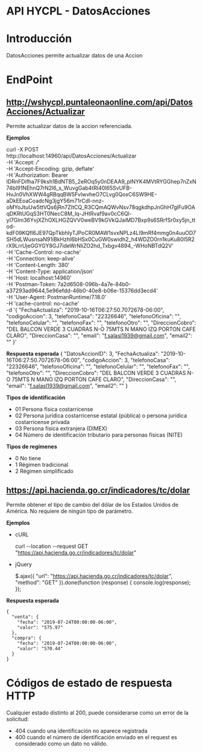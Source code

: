 # API HYCPL - DatosAcciones

# Introducción

DatosAcciones permite actualizar datos de una Accion

# EndPoint
## http://wshycpl.puntaleonaonline.com/api/DatosAcciones/Actualizar

Permite actualizar datos de la accion referenciada.


**Ejemplos**

curl -X POST \
  http://localhost:14960/api/DatosAcciones/Actualizar \
  -H 'Accept: */*' \
  -H 'Accept-Encoding: gzip, deflate' \
  -H 'Authorization: Bearer IDRnFDifha7F9ksh1BdNTB5_2eROq5y0nDEAA9_pINYK4MVtRYGGhep7nZxN74bI91NEhnQ7rN2l6_s_WuvgGab4tRI40l65SvUFB-HvJn0VhXWW4gRBqqBW5FvlwvheO7CLvg0QoxC6SW9HE-aDkEEoaCoadcNg3jgY56m71rCdI-nnz-oMYoJtuUw5ttVQs6jRn7ZItCQ_R3CQmAQWvNsv78qgkdhpJnGhH7glFu9OAqDKRtUGqS3HT0NecC8M_lq-JHtRvaf9av0cC6Ql-yI7Glm36YvjXZhOXLHGZQVV0weBV9kGVkQJaiMD7Bxp9s6SRrfSr0xy5jn_ttod-kdF09KQfI6JE97QpTkbhIyTJPoCR0MAW1svxNPLz4Ll9mRf4mmg0n4uuOD7SH5dLWusnsaN91iBkHzhl6bHSx0CuGW0swidh2_h4WDZO0rn1kuKu80I5R2rX9LrrUjeGGYGY8GJ7ideWrNliZO2hd_Txbgv4894_-WHoNBTdQ2V' \
  -H 'Cache-Control: no-cache' \
  -H 'Connection: keep-alive' \
  -H 'Content-Length: 380' \
  -H 'Content-Type: application/json' \
  -H 'Host: localhost:14960' \
  -H 'Postman-Token: 7a2d6508-096b-4a7e-84b0-a37293ad9644,5e96efdd-46b0-40e8-b06e-15376dd3ecd4' \
  -H 'User-Agent: PostmanRuntime/7.18.0' \
  -H 'cache-control: no-cache' \
  -d '{
  "FechaActualiza": "2019-10-16T06:27:50.7072678-06:00",
  "codigoAccion": 3,
  "telefonoCasa": "22326646",
  "telefonoOficina": "",
  "telefonoCelular": "",
  "telefonoFax": "",
  "telefonoOtro": "",
  "DireccionCobro": "DEL BALCON VERDE 3 CUADRAS N-O 75MTS N MANO IZQ PORTON CAFE CLARO",
  "DireccionCasa": "",
  "email": "f.salasl1939@gmail.com",
  "email2": ""
}'

**Respuesta esperada**
{
    "DatosAccionID": 3,
    "FechaActualiza": "2019-10-16T06:27:50.7072678-06:00",
    "codigoAccion": 3,
    "telefonoCasa": "22326646",
    "telefonoOficina": "",
    "telefonoCelular": "",
    "telefonoFax": "",
    "telefonoOtro": "",
    "DireccionCobro": "DEL BALCON VERDE 3 CUADRAS N-O 75MTS N MANO IZQ PORTON CAFE CLARO",
    "DireccionCasa": "",
    "email": "f.salasl1939@gmail.com",
    "email2": ""
}


**Tipos de identificación**

- 01 Persona física costarricense
- 02 Persona jurídica costarricense estatal (pública) o persona jurídica costarricense privada
- 03 Persona física extranjera (DIMEX)
- 04 Número de identificación tributario para personas físicas (NITE)

**Tipos de regímenes**

- 0 No tiene 
- 1 Régimen tradicional
- 2 Régimen simplificado


## https://api.hacienda.go.cr/indicadores/tc/dolar

Permite obtener el tipo de cambio del dólar de los Estados Unidos de América.  No requiere de ningún tipo de parámetro.

**Ejemplos**

- cURL


    curl --location --request GET "https://api.hacienda.go.cr/indicadores/tc/dolar"


- jQuery


    $.ajax({
      "url": "https://api.hacienda.go.cr/indicadores/tc/dolar",
      "method": "GET"
    }).done(function (response) {
      console.log(response);
    });

**Respuesta esperada**


    {
      "venta": {
        "fecha": "2019-07-24T00:00:00-06:00",
        "valor": "575.97"
      },
      "compra": {
        "fecha": "2019-07-24T00:00:00-06:00",
        "valor": "570.44"
      }
    }


# Códigos de estado de respuesta HTTP

Cualquier estado distinto al 200, puede considerarse como un error de la solicitud:

- 404 cuando una identificación no aparece registrada
- 400 cuando el número de identificación enviado en el request es considerado como un dato no válido.

